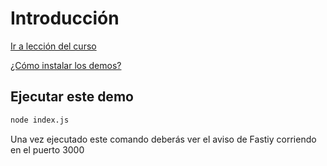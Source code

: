 # Introducción

[Ir a lección del curso](https://www.artisanfront.com/cursos/curso-fastify-desde-0/fastify-00-intro)

[¿Cómo instalar los demos?](../README.md)

## Ejecutar este demo

```sh
node index.js
```

Una vez ejecutado este comando deberás ver el aviso de Fastiy corriendo en el puerto 3000
